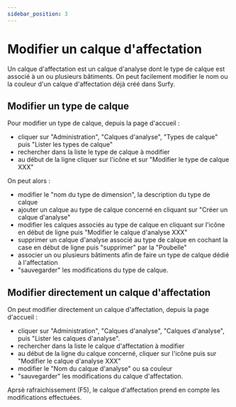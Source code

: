 ```yaml
---
sidebar_position: 3
---
```

# Modifier un calque d'affectation

Un calque d'affectation est un calque d'analyse dont le type de calque est associé à un ou plusieurs bâtiments.
On peut facilement modifier le nom ou la couleur d'un calque d'affectation déjà créé dans Surfy.

## Modifier un type de calque

Pour modifier un type de calque, depuis la page d'accueil :

-   cliquer sur "Administration", "Calques d'analyse", "Types de calque" puis "Lister les types de calque"
-   rechercher dans la liste le type de calque à modifier
-   au début de la ligne cliquer sur l'icône et sur "Modifier le type de calque XXX"

On peut alors :

-   modifier le "nom du type de dimension", la description du type de calque
-   ajouter un calque au type de calque concerné en cliquant sur "Créer un calque d'analyse"
-   modifier les calques associés au type de calque en cliquant sur l'icône en début de ligne puis "Modifier le calque d'analyse XXX"
-   supprimer un calque d'analyse associé au type de calque en cochant la case en début de ligne puis "supprimer" par la "Poubelle"
-   associer un ou plusieurs bâtiments afin de faire un type de calque dédié à l'affectation
-   "sauvegarder" les modifications du type de calque.

## Modifier directement un calque d'affectation

On peut modifier directement un calque d'affectation, depuis la page d'accueil :

-   cliquer sur "Administration", "Calques d'analyse", "Calques d'analyse", puis "Lister les calques d'analyse".
-   rechercher dans la liste le calque d'affectation à modifier
-   au début de la ligne du calque concerné, cliquer sur l'icône puis sur "Modifier le calque d'analyse XXX"
-   modifier le "Nom du calque d'analyse" ou sa couleur
-   "sauvegarder" les modifications du calque d'affectation.

Aprsè rafraichissement (F5), le calque d'affectation prend en compte les modifications effectuées.